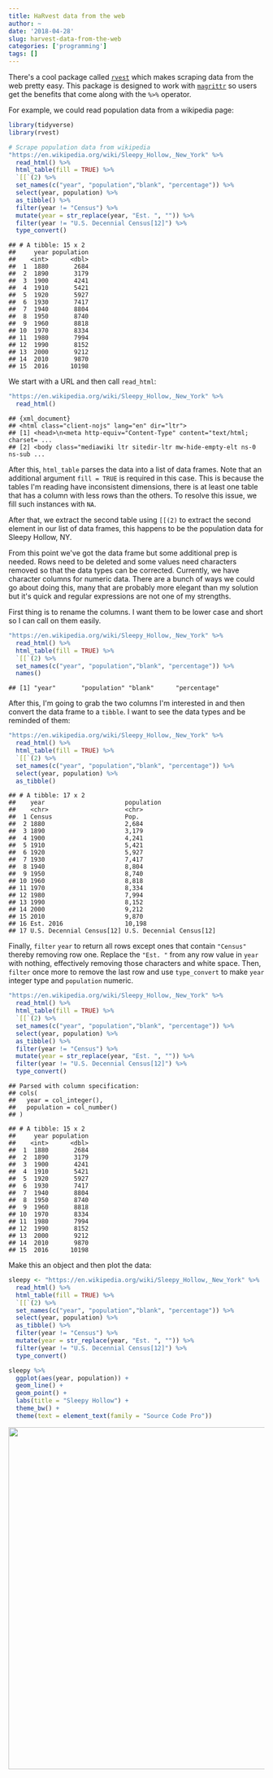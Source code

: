 ```yaml
---
title: HaRvest data from the web
author: ~
date: '2018-04-28'
slug: harvest-data-from-the-web
categories: ['programming']
tags: []
---
```


There's a cool package called [`rvest`](https://github.com/hadley/rvest) which makes scraping data from the web pretty easy. This package is designed to work with [`magrittr`](https://github.com/tidyverse/magrittr) so users get the benefits that come along with the `%>%` operator. 

For example, we could read population data from a wikipedia page:


```r
library(tidyverse)
library(rvest)

# Scrape population data from wikipedia 
"https://en.wikipedia.org/wiki/Sleepy_Hollow,_New_York" %>% 
  read_html() %>% 
  html_table(fill = TRUE) %>% 
  `[[`(2) %>% 
  set_names(c("year", "population","blank", "percentage")) %>%
  select(year, population) %>% 
  as_tibble() %>% 
  filter(year != "Census") %>% 
  mutate(year = str_replace(year, "Est. ", "")) %>% 
  filter(year != "U.S. Decennial Census[12]") %>% 
  type_convert()
```

```
## # A tibble: 15 x 2
##     year population
##    <int>      <dbl>
##  1  1880       2684
##  2  1890       3179
##  3  1900       4241
##  4  1910       5421
##  5  1920       5927
##  6  1930       7417
##  7  1940       8804
##  8  1950       8740
##  9  1960       8818
## 10  1970       8334
## 11  1980       7994
## 12  1990       8152
## 13  2000       9212
## 14  2010       9870
## 15  2016      10198
```

We start with a URL and then call `read_html`:


```r
"https://en.wikipedia.org/wiki/Sleepy_Hollow,_New_York" %>% 
  read_html()
```

```
## {xml_document}
## <html class="client-nojs" lang="en" dir="ltr">
## [1] <head>\n<meta http-equiv="Content-Type" content="text/html; charset= ...
## [2] <body class="mediawiki ltr sitedir-ltr mw-hide-empty-elt ns-0 ns-sub ...
```

After this, `html_table` parses the data into a list of data frames. Note that an additional argument `fill = TRUE` is required in this case. This is because the tables I'm reading have inconsistent dimensions, there is at least one table that has a column with less rows than the others. To resolve this issue, we fill such instances with `NA`.

After that, we extract the second table using `[[(2)` to extract the second element in our list of data frames, this happens to be the population data for Sleepy Hollow, NY.

From this point we've got the data frame but some additional prep is needed. Rows need to be deleted and some values need characters removed so that the data types can be corrected. Currently, we have character columns for numeric data. There are a bunch of ways we could go about doing this, many that are probably more elegant than my solution but it's quick and regular expressions are not one of my strengths.

First thing is to rename the columns. I want them to be lower case and short so I can call on them easily. 


```r
"https://en.wikipedia.org/wiki/Sleepy_Hollow,_New_York" %>% 
  read_html() %>% 
  html_table(fill = TRUE) %>% 
  `[[`(2) %>% 
  set_names(c("year", "population","blank", "percentage")) %>% 
  names()
```

```
## [1] "year"       "population" "blank"      "percentage"
```

After this, I'm going to grab the two columns I'm interested in and then convert the data frame to a `tibble`. I want to see the data types and be reminded of them:


```r
"https://en.wikipedia.org/wiki/Sleepy_Hollow,_New_York" %>% 
  read_html() %>% 
  html_table(fill = TRUE) %>% 
  `[[`(2) %>% 
  set_names(c("year", "population","blank", "percentage")) %>%
  select(year, population) %>% 
  as_tibble()
```

```
## # A tibble: 17 x 2
##    year                      population               
##    <chr>                     <chr>                    
##  1 Census                    Pop.                     
##  2 1880                      2,684                    
##  3 1890                      3,179                    
##  4 1900                      4,241                    
##  5 1910                      5,421                    
##  6 1920                      5,927                    
##  7 1930                      7,417                    
##  8 1940                      8,804                    
##  9 1950                      8,740                    
## 10 1960                      8,818                    
## 11 1970                      8,334                    
## 12 1980                      7,994                    
## 13 1990                      8,152                    
## 14 2000                      9,212                    
## 15 2010                      9,870                    
## 16 Est. 2016                 10,198                   
## 17 U.S. Decennial Census[12] U.S. Decennial Census[12]
```

Finally, `filter` `year` to return all rows except ones that contain `"Census"` thereby removing row one. Replace the `"Est. "` from any row value in `year` with nothing, effectively removing those characters and white space. Then, `filter` once more to remove the last row and use `type_convert` to make `year` integer type and `population` numeric.


```r
"https://en.wikipedia.org/wiki/Sleepy_Hollow,_New_York" %>% 
  read_html() %>% 
  html_table(fill = TRUE) %>% 
  `[[`(2) %>% 
  set_names(c("year", "population","blank", "percentage")) %>%
  select(year, population) %>% 
  as_tibble() %>% 
  filter(year != "Census") %>% 
  mutate(year = str_replace(year, "Est. ", "")) %>% 
  filter(year != "U.S. Decennial Census[12]") %>% 
  type_convert()
```

```
## Parsed with column specification:
## cols(
##   year = col_integer(),
##   population = col_number()
## )
```

```
## # A tibble: 15 x 2
##     year population
##    <int>      <dbl>
##  1  1880       2684
##  2  1890       3179
##  3  1900       4241
##  4  1910       5421
##  5  1920       5927
##  6  1930       7417
##  7  1940       8804
##  8  1950       8740
##  9  1960       8818
## 10  1970       8334
## 11  1980       7994
## 12  1990       8152
## 13  2000       9212
## 14  2010       9870
## 15  2016      10198
```

Make this an object and then plot the data:


```r
sleepy <- "https://en.wikipedia.org/wiki/Sleepy_Hollow,_New_York" %>% 
  read_html() %>% 
  html_table(fill = TRUE) %>% 
  `[[`(2) %>% 
  set_names(c("year", "population","blank", "percentage")) %>%
  select(year, population) %>% 
  as_tibble() %>% 
  filter(year != "Census") %>% 
  mutate(year = str_replace(year, "Est. ", "")) %>% 
  filter(year != "U.S. Decennial Census[12]") %>% 
  type_convert()

sleepy %>% 
  ggplot(aes(year, population)) +
  geom_line() +
  geom_point() +
  labs(title = "Sleepy Hollow") +
  theme_bw() +
  theme(text = element_text(family = "Source Code Pro"))
```

<img src="/post/2018-04-28-harvest-data-from-the-web_files/figure-html/unnamed-chunk-6-1.png" width="672" />



